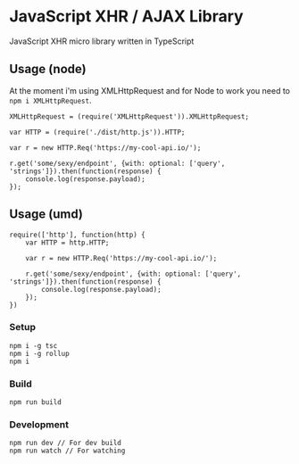 # JavaScript XHR / AJAX Library
JavaScript XHR micro library written in TypeScript


## Usage (node)
At the moment i'm using XMLHttpRequest and for Node to work you need to `npm i XMLHttpRequest`.
```
XMLHttpRequest = (require('XMLHttpRequest')).XMLHttpRequest;

var HTTP = (require('./dist/http.js')).HTTP;

var r = new HTTP.Req('https://my-cool-api.io/');

r.get('some/sexy/endpoint', {with: optional: ['query', 'strings']}).then(function(response) {
	console.log(response.payload);
});
```


## Usage (umd)
```
require(['http'], function(http) {
	var HTTP = http.HTTP;

	var r = new HTTP.Req('https://my-cool-api.io/');

	r.get('some/sexy/endpoint', {with: optional: ['query', 'strings']}).then(function(response) {
		console.log(response.payload);
	});
})
```


### Setup
```
npm i -g tsc
npm i -g rollup
npm i
```
### Build
```
npm run build
```

### Development
```
npm run dev // For dev build
npm run watch // For watching
```
